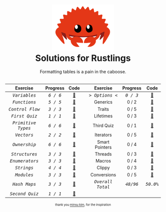 <h1 align="center">
  <img src="https://github.com/alstn2468/rustlings-solution/raw/main/logo.png" alt="rust" width="200">
    <div>Solutions for Rustlings</div>
</h1>
<div align="center">Formatting tables is a pain in the caboose.</div>
<br>
<div align="center">
  
| Exercise                 | Progress       | Code                                           |      | Exercise                 | Progress      | Code                                                                                                 |
| :----------------------: | :------------: | :--------------------------------------------: | :--: | :----------------------: | :-----------: | :--------------------------------------------------------------------------------------------------: |
| *<samp>Variables*        | *<samp>6 / 6*  | [:link:](/exercises/01_variables)              |      | *<samp>> Options <*      | *<samp>0 / 3* | [:link:](https://github.com/hyphena/rustlings/)              |
| *<samp>Functions*        | *<samp>5 / 5*  | [:link:](/exercises/02_functions)              |      | Generics                 | 0 / 2     | [:link:](https://github.com/hyphena/rustlings/)              |
| *<samp>Control Flow*     | *<samp>3 / 3*  | [:link:](/exercises/03_if)                     |      | Traits                   | 0 / 5     | [:link:](https://github.com/hyphena/rustlings/)              |
| *<samp>First Quiz*       | *<samp>1 / 1*  | [:link:](/exercises/quiz1.rs)                  |      | Lifetimes                | 0 / 3     | [:link:](https://github.com/hyphena/rustlings/)              |
| *<samp>Primitive Types*  | *<samp>6 / 6*  | [:link:](/exercises/04_primitive_types)        |      | Third Quiz               | 0 / 1     | [:link:](https://github.com/hyphena/rustlings/)              |
| *<samp>Vectors*          | *<samp>2 / 2*  | [:link:](/exercises/05_vecs)                   |      | Iterators                | 0 / 5     | [:link:](https://github.com/hyphena/rustlings/)              |
| *<samp>Ownership*        | *<samp>6 / 6*  | [:link:](/exercises/06_move_semantics)         |      | Smart Pointers           | 0 / 4     | [:link:](https://github.com/hyphena/rustlings/)              |
| *<samp>Structures*       | *<samp>3 / 3*  | [:link:](/exercises/07_structs)                |      | Threads                  | 0 / 3     | [:link:](https://github.com/hyphena/rustlings/)              |
| *<samp>Enumerators*      | *<samp>3 / 3*  | [:link:](/exercises/08_enums)                  |      | Macros                   | 0 / 4     | [:link:](https://github.com/hyphena/rustlings/)              |
| *<samp>Strings*          | *<samp>4 / 4*  | [:link:](/exercises/09_strings)                |      | Clippy                   | 0 / 3     | [:link:](https://github.com/hyphena/rustlings/)              |
| *<samp>Modules*          | *<samp>3 / 3*  | [:link:](/exercises/10_modules)                |      |Conversions              | 0 / 5     | [:link:](https://github.com/hyphena/rustlings/)              |
| *<samp>Hash Maps*        | *<samp>3 / 3*  | [:link:](/exercises/11_hashmaps)               |      |*<samp>Overall Total*    | *<samp>48/96*    |  *<samp>50.0%*             |
| *<samp>Second Quiz*      | *<samp>1 / 1*  | [:link:](/exercises/quiz2.rs)                  |

<sub><sup>thank you <a href="https://github.com/alstn2468/rustlings-solution/tree/main">minsu kim</a>, for the inspiration</sub></sub>
</div>
